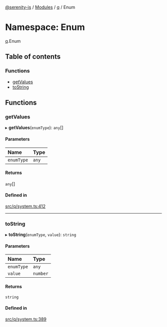 [@serenity-is](../README.md) / [Modules](../modules.md) / [q](q.md) / Enum

# Namespace: Enum

[q](q.md).Enum

## Table of contents

### Functions

- [getValues](q.Enum.md#getvalues)
- [toString](q.Enum.md#tostring)

## Functions

### getValues

▸ **getValues**(`enumType`): `any`[]

#### Parameters

| Name | Type |
| :------ | :------ |
| `enumType` | `any` |

#### Returns

`any`[]

#### Defined in

[src/q/system.ts:412](https://github.com/serenity-is/serenity/blob/master/packages/corelib/src/q/system.ts#L412)

___

### toString

▸ **toString**(`enumType`, `value`): `string`

#### Parameters

| Name | Type |
| :------ | :------ |
| `enumType` | `any` |
| `value` | `number` |

#### Returns

`string`

#### Defined in

[src/q/system.ts:389](https://github.com/serenity-is/serenity/blob/master/packages/corelib/src/q/system.ts#L389)
